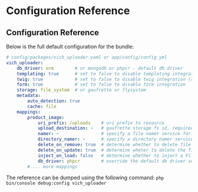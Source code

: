 Configuration Reference
=======================

## Configuration Reference

Below is the full default configuration for the bundle:

``` yaml
# config/packages/vich_uploader.yaml or app/config/config.yml
vich_uploader:
    db_driver: orm        # or mongodb or phpcr - default db driver
    templating: true      # set to false to disable templating integration 
    twig: true            # set to false to disable twig integration (requires templating)                  
    form: true            # set to false to disable form integration
    storage: file_system  # or gaufrette or flysystem
    metadata:
        auto_detection: true
        cache: file
    mappings:
        product_image:
            uri_prefix: /uploads    # uri prefix to resource
            upload_destination: ~   # gaufrette storage fs id, required
            namer: ~                # specify a file namer service for this entity, null default
            directory_namer: ~      # specify a directory namer service for this entity, null default
            delete_on_remove: true  # determine whether to delete file upon removal of entity
            delete_on_update: true  # determine wheter to delete the file upon update of entity
            inject_on_load: false   # determine whether to inject a File instance upon load
            db_driver: phpcr        # override the default db driver set above. Allow separate driver per mapping
        # ... more mappings
```

The reference can be dumped using the following command: `php bin/console debug:config vich_uploader`
